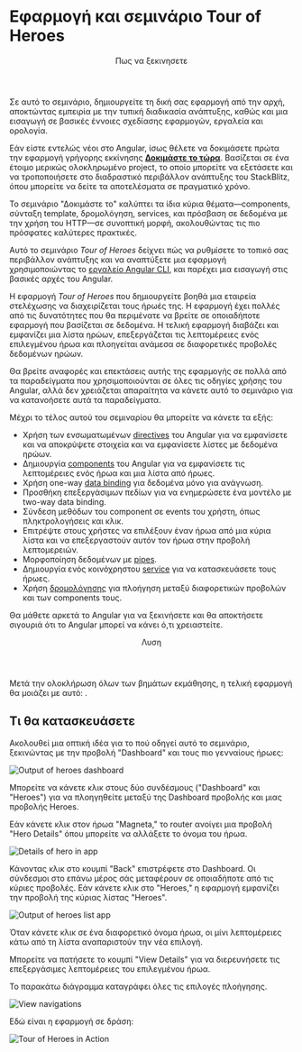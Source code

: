 <h1 class="no-toc">Εφαρμογή και σεμινάριο Tour of Heroes</h1>

<div class="callout is-helpful">
<header>Πως να ξεκινησετε</header>

Σε αυτό το σεμινάριο, δημιουργείτε τη δική σας εφαρμογή από την αρχή, αποκτώντας εμπειρία με την τυπική διαδικασία ανάπτυξης, καθώς και μια εισαγωγή σε βασικές έννοιες σχεδίασης εφαρμογών, εργαλεία και ορολογία.

Εάν είστε εντελώς νέοι στο Angular, ίσως θέλετε να δοκιμάσετε πρώτα την εφαρμογή γρήγορης εκκίνησης [**Δοκιμάστε το τώρα**](start).
Βασίζεται σε ένα έτοιμο μερικώς ολοκληρωμένο project, το οποίο μπορείτε να εξετάσετε και να τροποποιήσετε στο διαδραστικό περιβάλλον ανάπτυξης του StackBlitz, όπου μπορείτε να δείτε τα αποτελέσματα σε πραγματικό χρόνο.

Το σεμινάριο "Δοκιμάστε το" καλύπτει τα ίδια κύρια θέματα&mdash;components, σύνταξη template, δρομολόγηση, services, και πρόσβαση σε δεδομένα με την χρήση του HTTP&mdash;σε συνοπτική μορφή, ακολουθώντας τις πιο πρόσφατες καλύτερες πρακτικές.

</div>

Αυτό το σεμινάριο  _Tour of Heroes_ δείχνει πώς να ρυθμίσετε το τοπικό σας περιβάλλον ανάπτυξης και να αναπτύξετε μια εφαρμογή χρησιμοποιώντας το [εργαλείο Angular CLI](cli "CLI command reference"), και παρέχει μια εισαγωγή στις βασικές αρχές του Angular.

Η εφαρμογή _Tour of Heroes_ που δημιουργείτε βοηθά μια εταιρεία στελέχωσης να διαχειρίζεται τους ήρωές της.
Η εφαρμογή έχει πολλές από τις δυνατότητες που θα περιμένατε να βρείτε σε οποιαδήποτε εφαρμογή που βασίζεται σε δεδομένα.
Η τελική εφαρμογή διαβάζει και εμφανίζει μια λίστα ηρώων, επεξεργάζεται τις λεπτομέρειες ενός επιλεγμένου ήρωα και πλοηγείται ανάμεσα σε διαφορετικές προβολές δεδομένων ηρώων.

Θα βρείτε αναφορές και επεκτάσεις αυτής της εφαρμογής σε πολλά από τα παραδείγματα που χρησιμοποιούνται σε όλες τις οδηγίες χρήσης του Angular, αλλά δεν χρειάζεται απαραίτητα να κάνετε αυτό το σεμινάριο για να κατανοήσετε αυτά τα παραδείγματα.

Μέχρι το τέλος αυτού του σεμιναρίου θα μπορείτε να κάνετε τα εξής:

* Χρήση των ενσωματωμένων [directives](guide/glossary#directive "Directives definition") του Angular για να εμφανίσετε και να αποκρύψετε στοιχεία και να εμφανίσετε λίστες με δεδομένα ηρώων.
* Δημιουργία [components](guide/glossary#component "Components definition") του Angular για να εμφανίσετε τις λεπτομέρειες ενός ήρωα και μια λίστα από ήρωες.
* Χρήση one-way [data binding](guide/glossary#data-binding "Data binding definition")  για δεδομένα μόνο για ανάγνωση.
* Προσθήκη επεξεργάσιμων πεδίων για να ενημερώσετε ένα μοντέλο με two-way data binding.
* Σύνδεση μεθόδων του component σε events του χρήστη, όπως πληκτρολογήσεις και κλικ.
* Επιτρέψτε στους χρήστες να επιλέξουν έναν ήρωα από μια κύρια λίστα και να επεξεργαστούν αυτόν τον ήρωα στην προβολή λεπτομερειών.
* Μορφοποίηση δεδομένων με [pipes](guide/glossary#pipe "Pipe definition").
* Δημιουργία ενός κοινόχρηστου [service](guide/glossary#service "Service definition") για να κατασκευάσετε τους ήρωες.
* Χρήση [δρομολόγησης](guide/glossary#router "Router definition") για πλοήγηση μεταξύ διαφορετικών προβολών και των components τους.

Θα μάθετε αρκετά το Angular για να ξεκινήσετε και θα αποκτήσετε σιγουριά ότι το Angular μπορεί να κάνει ό,τι χρειαστείτε.

<div class="callout is-helpful">
<header>Λυση</header>

Μετά την ολοκλήρωση όλων των βημάτων εκμάθησης, η τελική εφαρμογή θα μοιάζει με αυτό: <live-example name="toh-pt6"></live-example>.

</div>

## Τι θα κατασκευάσετε

Ακολουθεί μια οπτική ιδέα για το πού οδηγεί αυτό το σεμινάριο, ξεκινώντας με την προβολή "Dashboard"
και τους πιο γενναίους ήρωες:

<div class="lightbox">
  <img src='generated/images/guide/toh/heroes-dashboard-1.png' alt="Output of heroes dashboard">
</div>

Μπορείτε να κάνετε κλικ στους δύο συνδέσμους ("Dashboard" και "Heroes")
για να πλοηγηθείτε μεταξύ της Dashboard προβολής και μιας προβολής Heroes.

Εάν κάνετε κλικ στον ήρωα "Magneta," το router ανοίγει μια προβολή "Hero Details"
όπου μπορείτε να αλλάξετε το όνομα του ήρωα.

<div class="lightbox">
  <img src='generated/images/guide/toh/hero-details-1.png' alt="Details of hero in app">
</div>

Κάνοντας κλικ στο κουμπί "Back" επιστρέφετε στο Dashboard.
Οι σύνδεσμοι στο επάνω μέρος σάς μεταφέρουν σε οποιαδήποτε από τις κύριες προβολές. 
Εάν κάνετε κλικ στο "Heroes," η εφαρμογή εμφανίζει την προβολή της κύριας λίστας "Heroes".


<div class="lightbox">
  <img src='generated/images/guide/toh/heroes-list-2.png' alt="Output of heroes list app">
</div>

Όταν κάνετε κλικ σε ένα διαφορετικό όνομα ήρωα, οι μίνι λεπτομέρειες  κάτω από τη λίστα αναπαριστούν την νέα επιλογή.

Μπορείτε να πατήσετε το κουμπί  "View Details" για να διερευνήσετε τις επεξεργάσιμες λεπτομέρειες του επιλεγμένου ήρωα.

Το παρακάτω διάγραμμα καταγράφει όλες τις επιλογές πλοήγησης.

<div class="lightbox">
  <img src='generated/images/guide/toh/nav-diagram.png' alt="View navigations">
</div>

Εδώ είναι η εφαρμογή σε δράση:

<div class="lightbox">
  <img src='generated/images/guide/toh/toh-anim.gif' alt="Tour of Heroes in Action">
</div>
